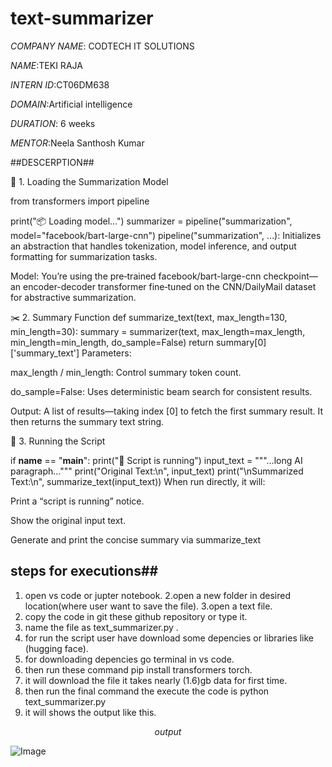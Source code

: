 # text-summarizer

*COMPANY NAME*: CODTECH IT SOLUTIONS

*NAME*:TEKI RAJA

*INTERN ID*:CT06DM638

*DOMAIN*:Artificial intelligence

*DURATION*: 6 weeks 

*MENTOR*:Neela Santhosh Kumar

##DESCERPTION##

🧱 1. Loading the Summarization Model

from transformers import pipeline

print("📦 Loading model…")
summarizer = pipeline("summarization", model="facebook/bart-large-cnn")
pipeline("summarization", …): Initializes an abstraction that handles tokenization, model inference, and output formatting for summarization tasks. 

Model: You’re using the pre‑trained facebook/bart-large-cnn checkpoint—an encoder-decoder transformer fine‑tuned on the CNN/DailyMail dataset for abstractive summarization. 

✂️ 2. Summary Function
def summarize_text(text, max_length=130, min_length=30):
    summary = summarizer(text, max_length=max_length, min_length=min_length, do_sample=False)
    return summary[0]['summary_text']
Parameters:

max_length / min_length: Control summary token count.

do_sample=False: Uses deterministic beam search for consistent results. 


Output: A list of results—taking index [0] to fetch the first summary result. It then returns the summary text string.

🚀 3. Running the Script

if __name__ == "__main__":
    print("🚀 Script is running")
    input_text = """…long AI paragraph…"""
    print("Original Text:\n", input_text)
    print("\nSummarized Text:\n", summarize_text(input_text))
When run directly, it will:

Print a “script is running” notice.

Show the original input text.

Generate and print the concise summary via summarize_text

## steps for executions##
1. open vs code or jupter notebook.
2.open a new folder in desired location(where user want to save the file).
3.open a text file.
4. copy the code in git these github repository or type it.
5. name the file as text_summarizer.py .
6. for run the script user have download some depencies or libraries like (hugging face).
7. for downloading depencies go terminal in vs code.
8. then run these command pip install transformers torch.
9. it will download the file it takes nearly (1.6)gb data for first time.
10. then run the final command the execute the code is python text_summarizer.py
11. it will shows the output like this.

$$output$$

![Image](https://github.com/user-attachments/assets/c23ad54f-8924-49bc-b451-4d2c8cc4dc00)
